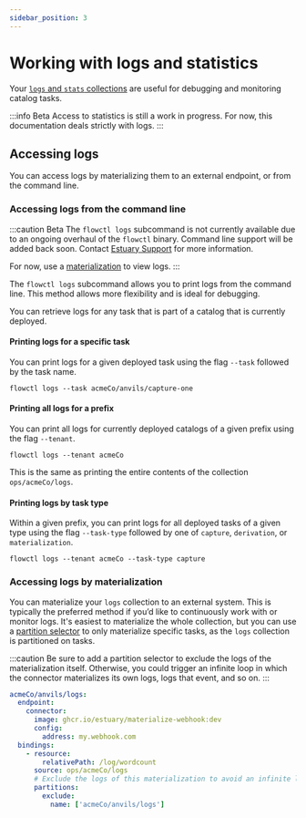 ```yaml
---
sidebar_position: 3
---
```

# Working with logs and statistics

Your [`logs` and `stats` collections](../concepts/advanced/logs-stats.md)
are useful for debugging and monitoring catalog tasks.

:::info Beta
Access to statistics is still a work in progress. For now, this documentation deals strictly with logs.
:::

## Accessing logs

You can access logs by materializing them to an external endpoint, or from the command line.

### Accessing logs from the command line

:::caution Beta
The `flowctl logs` subcommand is not currently available due to an ongoing overhaul of
the `flowctl` binary. Command line support will be added back soon.
Contact [Estuary Support](mailto:support@estuary.dev) for more information.

For now, use a [materialization](#accessing-logs-by-materialization) to view logs.
:::

The `flowctl logs` subcommand allows you to print logs from the command line.
This method allows more flexibility and is ideal for debugging.

You can retrieve logs for any task that is part of a catalog that is currently deployed.

#### Printing logs for a specific task

You can print logs for a given deployed task using the flag `--task` followed by the task name.

```console
flowctl logs --task acmeCo/anvils/capture-one
```

#### Printing all logs for a prefix

You can print all logs for currently deployed catalogs of a given prefix using the flag `--tenant`.

```console
flowctl logs --tenant acmeCo
```

This is the same as printing the entire contents of the collection `ops/acmeCo/logs`.

#### Printing logs by task type

Within a given prefix, you can print logs for all deployed tasks of a given type using the flag `--task-type` followed by one of `capture`, `derivation`, or `materialization`.

```console
flowctl logs --tenant acmeCo --task-type capture
```

### Accessing logs by materialization

You can materialize your `logs` collection to an external system.
This is typically the preferred method if you’d like to continuously work with or monitor logs.
It's easiest to materialize the whole collection, but you can use a [partition selector](../../concepts/materialization/#partition-selectors) to only materialize specific tasks, as the `logs` collection is partitioned on tasks.

:::caution
Be sure to add a partition selector to exclude the logs of the materialization
itself. Otherwise, you could trigger an infinite loop in which the connector
materializes its own logs, logs that event, and so on.
:::

```yaml
acmeCo/anvils/logs:
  endpoint:
    connector:
      image: ghcr.io/estuary/materialize-webhook:dev
      config:
        address: my.webhook.com
  bindings:
    - resource:
        relativePath: /log/wordcount
      source: ops/acmeCo/logs
      # Exclude the logs of this materialization to avoid an infinite loop.
      partitions:
        exclude:
          name: ['acmeCo/anvils/logs']
```
